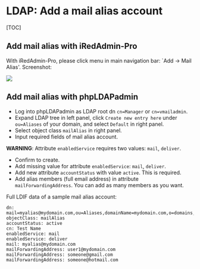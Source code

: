 # LDAP: Add a mail alias account

[TOC]

## Add mail alias with iRedAdmin-Pro

With iRedAdmin-Pro, please click menu in main navigation bar: `Add -> Mail Alias'.
Screenshot:

![](./images/iredadmin/alias_create.png)

## Add mail alias with phpLDAPadmin

* Log into phpLDAPadmin as LDAP root dn `cn=Manager` or `cn=vmailadmin`.
* Expand LDAP tree in left panel, click `Create new entry here` under
  `ou=Aliases` of your domain, and select `Default` in right panel.
* Select object class `mailAlias` in right panel.
* Input required fields of mail alias account.

__WARNING__: Attribute `enabledService` requires two values: `mail`, `deliver`.

* Confirm to create.
* Add missing value for attribute `enabledService`:  `mail`, `deliver`.
* Add new attribute `accountStatus` with value `active`. This is required.
* Add alias members (full email address) in attribute `mailForwardingAddress`.
  You can add as many members as you want.

Full LDIF data of a sample mail alias account:

```
dn: mail=myalias@mydomain.com,ou=Aliases,domainName=mydomain.com,o=domains,dc=iredmail,dc=org
objectClass: mailAlias
accountStatus: active
cn: Test Name
enabledService: mail
enabledService: deliver
mail: myalias@mydomain.com
mailForwardingAddress: user1@mydomain.com
mailForwardingAddress: someone@gmail.com
mailForwardingAddress: someone@hotmail.com
```
